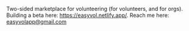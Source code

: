 Two-sided marketplace for volunteering (for volunteers, and for orgs). Building a beta here: https://easyvol.netlify.app/. Reach me here: easyvolapp@gmail.com
